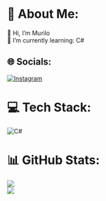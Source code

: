 # 💫 About Me:
💬 Hi,  I’m Murilo<br>🔭 I’m currently learning: C#<br>


## 🌐 Socials:
[![Instagram](https://img.shields.io/badge/Instagram-%23E4405F.svg?logo=Instagram&logoColor=white)](https://instagram.com/mrllops) 

# 💻 Tech Stack:
![C#](https://img.shields.io/badge/c%23-%23239120.svg?style=for-the-badge&logo=c-sharp&logoColor=white)
# 📊 GitHub Stats:
![](https://github-readme-stats.vercel.app/api?username=whsmumu&theme=react&hide_border=true&include_all_commits=false&count_private=false)<br/>
![](https://github-readme-streak-stats.herokuapp.com/?user=whsmumu&theme=react&hide_border=true)<br/>

<!-- Proudly created with GPRM ( https://gprm.itsvg.in ) -->

